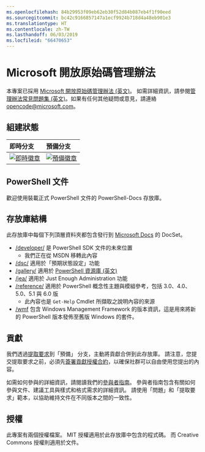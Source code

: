 ```yaml
---
ms.openlocfilehash: 84b29953f09eb62eb30f52d84b087eb4f1f90eed
ms.sourcegitcommit: bc42c9166857147a1ecf9924b718d4a48eb901e3
ms.translationtype: HT
ms.contentlocale: zh-TW
ms.lasthandoff: 06/03/2019
ms.locfileid: "66470653"
---
```

# <a name="microsoft-open-source-code-of-conduct"></a>Microsoft 開放原始碼管理辦法

本專案已採用 [Microsoft 開放原始碼管理辦法 (英文)](https://opensource.microsoft.com/codeofconduct/)。
如需詳細資訊，請參閱[管理辦法常見問題集 (英文)](https://opensource.microsoft.com/codeofconduct/faq/)。如果有任何其他疑問或意見，請連絡 [opencode@microsoft.com](mailto:opencode@microsoft.com)。

[即時徽章]: https://powershell.visualstudio.com/PowerShell-Docs/_apis/build/status/PowerShell-Docs-CI?branchName=live
[預備徽章]: https://powershell.visualstudio.com/PowerShell-Docs/_apis/build/status/PowerShell-Docs-CI?branchName=staging

## <a name="build-status"></a>組建狀態

| 即時分支 | 預備分支 |
|:------------|:---------------|
| [![即時徽章][]][即時徽章] | [![預備徽章][]][預備徽章]

## <a name="powershell-documentation"></a>PowerShell 文件

歡迎使用裝載正式 PowerShell 文件的 PowerShell-Docs 存放庫。

## <a name="repository-structure"></a>存放庫結構

此存放庫中每個下列頂層資料夾都包含發行到 [Microsoft Docs](https://docs.microsoft.com/powershell) 的 DocSet。

- [/developer/](https://docs.microsoft.com/powershell/developer/) 是 PowerShell SDK 文件的未來位置
  - 我們正在從 MSDN 移轉此內容
- [/dsc/](https://docs.microsoft.com/powershell/dsc/) 適用於「預期狀態設定」功能
- [/gallery/](https://docs.microsoft.com/powershell/gallery) 適用於 [PowerShell 資源庫 (英文)](https://www.powershellgallery.com/)
- [/jea/](https://docs.microsoft.com/powershell/jea/) 適用於 Just Enough Administration 功能
- [/reference/](https://docs.microsoft.com/powershell/scripting/) 適用於 PowerShell 概念性主題與模組參考，包括 3.0、4.0、5.0、5.1 與 6.0 版
  - 此內容也是 `Get-Help` Cmdlet 所擷取之說明內容的來源
- [/wmf](https://docs.microsoft.com/powershell/wmf/readme) 包含 Windows Management Framework 的版本資訊，這是用來將新的 PowerShell 版本發佈至舊版 Windows 的套件。

## <a name="contributing"></a>貢獻

我們透過[提取要求](https://help.github.com/articles/using-pull-requests/)到「預備」  分支，主動將貢獻合併到此存放庫。
請注意，您提交提取要求之前，必須先[簽署貢獻授權合約](https://cla.microsoft.com/)，以確保社群可以自由使用您提出的內容。

如需如何參與的詳細資訊，請閱讀我們的[參與者指南](CONTRIBUTING.md)。
參與者指南包含有關如何參與文件、建議工具與樣式和格式需求的詳細資訊。
請使用「問題」和「提取要求」範本，以協助維持文件在不同版本之間的一致性。

## <a name="licenses"></a>授權

此專案有兩個授權檔案。
MIT 授權適用於此存放庫中包含的程式碼。
而 Creative Commons 授權則適用於文件。